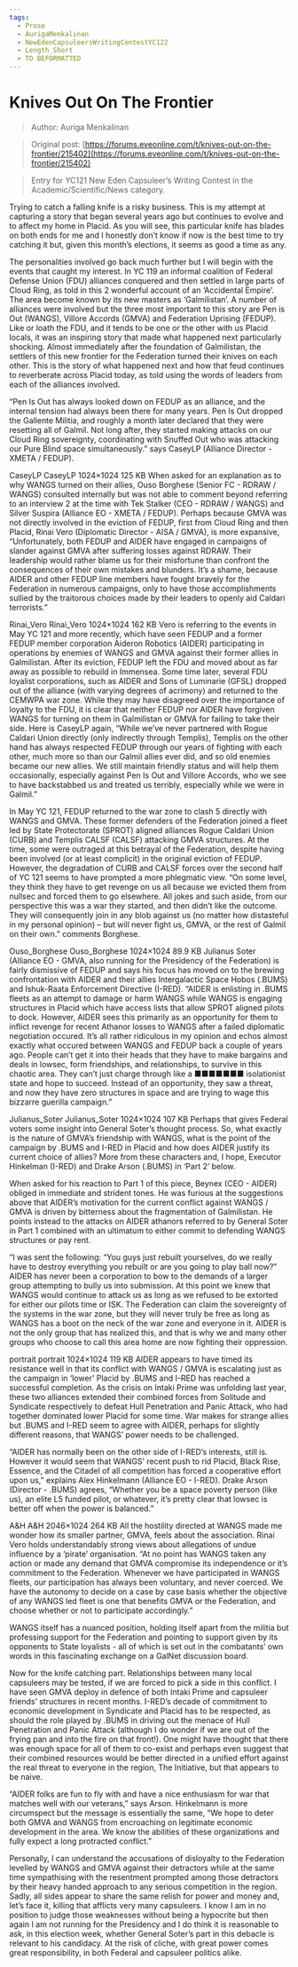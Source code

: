 ```yaml
---
tags:
  - Prose
  - AurigaMenkalinan
  - NewEdenCapsuleersWritingContestYC122
  - Length_Short
  - TO BEFORMATTED
---
```


# Knives Out On The Frontier

> Author: Auriga Menkalinan

> Original post: [https://forums.eveonline.com/t/knives-out-on-the-frontier/215402](https://forums.eveonline.com/t/knives-out-on-the-frontier/215402)

> Entry for YC121 New Eden Capsuleer’s Writing Contest in the Academic/Scientific/News category.


Trying to catch a falling knife is a risky business. This is my attempt at capturing a story that began several years ago but continues to evolve and to affect my home in Placid. As you will see, this particular knife has blades on both ends for me and I honestly don’t know if now is the best time to try catching it but, given this month’s elections, it seems as good a time as any.

The personalities involved go back much further but I will begin with the events that caught my interest. In YC 119 an informal coalition of Federal Defense Union (FDU) alliances conquered and then settled in large parts of Cloud Ring, as told in this 2 wonderful account of an ‘Accidental Empire’. The area become known by its new masters as ‘Galmilistan’. A number of alliances were involved but the three most important to this story are Pen is Out (WANGS), Villore Accords (GMVA) and Federation Uprising (FEDUP). Like or loath the FDU, and it tends to be one or the other with us Placid locals, it was an inspiring story that made what happened next particularly shocking. Almost immediately after the foundation of Galmilistan, the settlers of this new frontier for the Federation turned their knives on each other. This is the story of what happened next and how that feud continues to reverberate across Placid today, as told using the words of leaders from each of the alliances involved.

“Pen Is Out has always looked down on FEDUP as an alliance, and the internal tension had always been there for many years. Pen Is Out dropped the Gallente Militia, and roughly a month later declared that they were resetting all of Galmil. Not long after, they started making attacks on our Cloud Ring sovereignty, coordinating with Snuffed Out who was attacking our Pure Blind space simultaneously.” says CaseyLP (Alliance Director - XMETA / FEDUP).

CaseyLP
CaseyLP
1024×1024 125 KB
When asked for an explanation as to why WANGS turned on their allies, Ouso Borghese (Senior FC - RDRAW / WANGS) consulted internally but was not able to comment beyond referring to an interview 2 at the time with Tek Stalker (CEO - RDRAW / WANGS) and Silver Suspira (Alliance EO - XMETA / FEDUP). Perhaps because GMVA was not directly involved in the eviction of FEDUP, first from Cloud Ring and then Placid, Rinai Vero (Diplomatic Director - AISA / GMVA), is more expansive, “Unfortunately, both FEDUP and AIDER have engaged in campaigns of slander against GMVA after suffering losses against RDRAW. Their leadership would rather blame us for their misfortune than confront the consequences of their own mistakes and blunders. It’s a shame, because AIDER and other FEDUP line members have fought bravely for the Federation in numerous campaigns, only to have those accomplishments sullied by the traitorous choices made by their leaders to openly aid Caldari terrorists.”

Rinai_Vero
Rinai_Vero
1024×1024 162 KB
Vero is referring to the events in May YC 121 and more recently, which have seen FEDUP and a former FEDUP member corporation Aideron Robotics (AIDER) participating in operations by enemies of WANGS and GMVA against their former allies in Galmilistan. After its eviction, FEDUP left the FDU and moved about as far away as possible to rebuild in Immensea. Some time later, several FDU loyalist corporations, such as AIDER and Sons of Luminarie (GFSL) dropped out of the alliance (with varying degrees of acrimony) and returned to the CEMWPA war zone. While they may have disagreed over the importance of loyalty to the FDU, it is clear that neither FEDUP nor AIDER have forgiven WANGS for turning on them in Galmilistan or GMVA for failing to take their side. Here is CaseyLP again, “While we’ve never partnered with Rogue Caldari Union directly (only indirectly through Templis), Templis on the other hand has always respected FEDUP through our years of fighting with each other, much more so than our Galmil allies ever did, and so old enemies became our new allies. We still maintain friendly status and will help them occasionally, especially against Pen Is Out and Villore Accords, who we see to have backstabbed us and treated us terribly, especially while we were in Galmil.”

In May YC 121, FEDUP returned to the war zone to clash 5 directly with WANGS and GMVA. These former defenders of the Federation joined a fleet led by State Protectorate (SPROT) aligned alliances Rogue Caldari Union (CURB) and Templis CALSF (CALSF) attacking GMVA structures. At the time, some were outraged at this betrayal of the Federation, despite having been involved (or at least complicit) in the original eviction of FEDUP. However, the degradation of CURB and CALSF forces over the second half of YC 121 seems to have prompted a more phlegmatic view. “On some level, they think they have to get revenge on us all because we evicted them from nullsec and forced them to go elsewhere. All jokes and such aside, from our perspective this was a war they started, and then didn’t like the outcome. They will consequently join in any blob against us (no matter how distasteful in my personal opinion) – but will never fight us, GMVA, or the rest of Galmil on their own.” comments Borghese.

Ouso_Borghese
Ouso_Borghese
1024×1024 89.9 KB
Julianus Soter (Alliance EO - GMVA, also running for the Presidency of the Federation) is fairly dismissive of FEDUP and says his focus has moved on to the brewing confrontation with AIDER and their allies Intergalactic Space Hobos (.BUMS) and Ishuk-Raata Enforcement Directive (I-RED). “AIDER is enlisting in .BUMS fleets as an attempt to damage or harm WANGS while WANGS is engaging structures in Placid which have access lists that allow SPROT aligned pilots to dock. However, AIDER sees this primarily as an opportunity for them to inflict revenge for recent Athanor losses to WANGS after a failed diplomatic negotiation occured. It’s all rather ridiculous in my opinion and echos almost exactly what occured between WANGS and FEDUP back a couple of years ago. People can’t get it into their heads that they have to make bargains and deals in lowsec, form friendships, and relationships, to survive in this chaotic area. They can’t just charge through like a ■■■■■■■ isolationist state and hope to succeed. Instead of an opportunity, they saw a threat, and now they have zero structures in space and are trying to wage this bizzarre guerilla campaign.”

Julianus_Soter
Julianus_Soter
1024×1024 107 KB
Perhaps that gives Federal voters some insight into General Soter’s thought process. So, what exactly is the nature of GMVA’s friendship with WANGS, what is the point of the campaign by .BUMS and I-RED in Placid and how does AIDER justify its current choice of allies? More from these characters and, I hope, Executor Hinkelman (I-RED) and Drake Arson (.BUMS) in ‘Part 2’ below.


When asked for his reaction to Part 1 of this piece, Beynex (CEO - AIDER) obliged in immediate and strident tones. He was furious at the suggestions above that AIDER’s motivation for the current conflict against WANGS / GMVA is driven by bitterness about the fragmentation of Galmilistan. He points instead to the attacks on AIDER athanors referred to by General Soter in Part 1 combined with an ultimatum to either commit to defending WANGS structures or pay rent.

“I was sent the following: “You guys just rebuilt yourselves, do we really have to destroy everything you rebuilt or are you going to play ball now?” AIDER has never been a corporation to bow to the demands of a larger group attempting to bully us into submission. At this point we knew that WANGS would continue to attack us as long as we refused to be extorted for either our pilots time or ISK. The Federation can claim the sovereignty of the systems in the war zone, but they will never truly be free as long as WANGS has a boot on the neck of the war zone and everyone in it. AIDER is not the only group that has realized this, and that is why we and many other groups who choose to call this area home are now fighting their oppression.

portrait
portrait
1024×1024 119 KB
AIDER appears to have timed its resistance well in that its conflict with WANGS / GMVA is escalating just as the campaign in ‘lower’ Placid by .BUMS and I-RED has reached a successful completion. As the crisis on Intaki Prime was unfolding last year, these two alliances extended their combined forces from Solitude and Syndicate respectively to defeat Hull Penetration and Panic Attack, who had together dominated lower Placid for some time. War makes for strange allies but .BUMS and I-RED seem to agree with AIDER, perhaps for slightly different reasons, that WANGS’ power needs to be challenged.

“AIDER has normally been on the other side of I-RED’s interests, still is. However it would seem that WANGS’ recent push to rid Placid, Black Rise, Essence, and the Citadel of all competition has forced a cooperative effort upon us,” explains Alex Hinkelmann (Alliance EO - I-RED). Drake Arson (Director - .BUMS) agrees, “Whether you be a space poverty person (like us), an elite L5 funded pilot, or whatever, it’s pretty clear that lowsec is better off when the power is balanced.”

A&H
A&amp;H
2046×1024 264 KB
All the hostility directed at WANGS made me wonder how its smaller partner, GMVA, feels about the association. Rinai Vero holds understandably strong views about allegations of undue influence by a ‘pirate’ organisation. “At no point has WANGS taken any action or made any demand that GMVA compromise its independence or it’s commitment to the Federation. Whenever we have participated in WANGS fleets, our participation has always been voluntary, and never coerced. We have the autonomy to decide on a case by case basis whether the objective of any WANGS led fleet is one that benefits GMVA or the Federation, and choose whether or not to participate accordingly.”

WANGS itself has a nuanced position, holding itself apart from the militia but professing support for the Federation and pointing to support given by its opponents to State loyalists - all of which is set out in the combatants’ own words in this fascinating exchange on a GalNet discussion board.

Now for the knife catching part. Relationships between many local capsuleers may be tested, if we are forced to pick a side in this conflict. I have seen GMVA deploy in defence of both Intaki Prime and capsuleer friends’ structures in recent months. I-RED’s decade of commitment to economic development in Syndicate and Placid has to be respected, as should the role played by .BUMS in driving out the menace of Hull Penetration and Panic Attack (although I do wonder if we are out of the frying pan and into the fire on that front!). One might have thought that there was enough space for all of them to co-exist and perhaps even suggest that their combined resources would be better directed in a unified effort against the real threat to everyone in the region, The Initiative, but that appears to be naive.

“AIDER folks are fun to fly with and have a nice enthusiasm for war that matches well with our veterans,” says Arson. Hinkelmann is more circumspect but the message is essentially the same, “We hope to deter both GMVA and WANGS from encroaching on legitimate economic development in the area. We know the abilities of these organizations and fully expect a long protracted conflict.”

Personally, I can understand the accusations of disloyalty to the Federation levelled by WANGS and GMVA against their detractors while at the same time sympathising with the resentment prompted among those detractors by their heavy handed approach to any serious competition in the region. Sadly, all sides appear to share the same relish for power and money and, let’s face it, killing that afflicts very many capsuleers. I know I am in no position to judge those weaknesses without being a hypocrite but then again I am not running for the Presidency and I do think it is reasonable to ask, in this election week, whether General Soter’s part in this debacle is relevant to his candidacy. At the risk of cliche, with great power comes great responsibility, in both Federal and capsuleer politics alike.